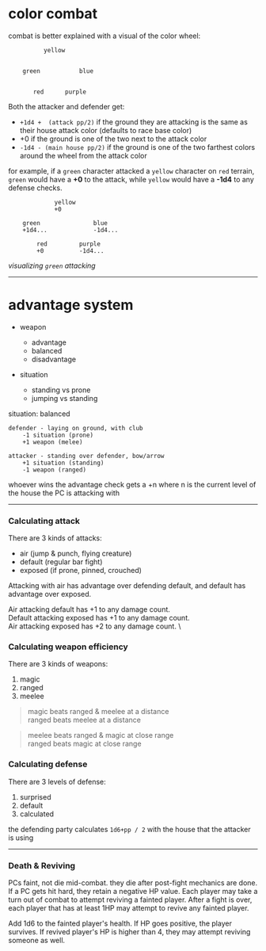 <!-- @hack this needs to be rubber ducked -->
# color combat

combat is better explained with a visual of the color wheel: 
```
          yellow


    green           blue


       red      purple
```

Both the attacker and defender get:

* `+1d4 +  (attack pp/2)` if the ground they are attacking is the same as their house attack color (defaults to race base color) 
* +0 if the ground is one of the two next to the attack color
* `-1d4 - (main house pp/2)` if the ground is one of the two farthest colors around the wheel from the attack color

for example, if a `green` character attacked a `yellow` character on `red` terrain, `green` would have a **+0** to the attack, while `yellow` would have a **-1d4** to any defense checks.

```
             yellow
             +0

    green               blue
    +1d4...             -1d4...

        red         purple
        +0          -1d4...
```
_visualizing `green` attacking_

---

# advantage system

* weapon
    * advantage
    * balanced
    * disadvantage

* situation
    * standing vs prone
    * jumping vs standing


situation: balanced

```
defender - laying on ground, with club
    -1 situation (prone)
    +1 weapon (melee)

attacker - standing over defender, bow/arrow
    +1 situation (standing)
    -1 weapon (ranged)
```

whoever wins the advantage check gets a +n where n is the current level of the house the PC is attacking with


---

### Calculating attack

There are 3 kinds of attacks:

* air (jump & punch, flying creature)
* default (regular bar fight)
* exposed (if prone, pinned, crouched)

Attacking with air has advantage over defending default, and default has advantage over exposed. 

Air attacking default has +1 to any damage count. \
Default attacking exposed has +1 to any damage count. \
Air attacking exposed has +2 to any damage count. \

### Calculating weapon efficiency

There are 3 kinds of weapons:

1. magic
2. ranged
3. meelee

> magic beats ranged & meelee at a distance \
ranged beats meelee at a distance

> meelee beats ranged & magic at close range \
ranged beats magic at close range
<!-- //TODO rethink this -->

### Calculating defense

There are 3 levels of defense:

1. surprised
2. default
3. calculated

the defending party calculates `1d6+pp / 2` with the house that the attacker is using

---

### Death & Reviving

PCs faint, not die mid-combat. they die after post-fight mechanics are done. 
If a PC gets hit hard, they retain a negative HP value.
Each player may take a turn out of combat to attempt reviving a fainted player.
After a fight is over, each player that has at least 1HP may attempt to revive any fainted player.

Add 1d6 to the fainted player's health.
If HP goes positive, the player survives.
If revived player's HP is higher than 4, they may attempt reviving someone as well.

